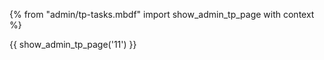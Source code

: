 {% from "admin/tp-tasks.mbdf" import show_admin_tp_page with context %}

{{ show_admin_tp_page('11') }}
